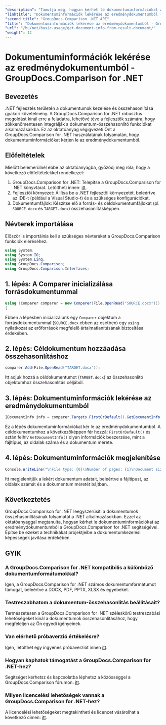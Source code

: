 ```yaml
---
"description": "Tanulja meg, hogyan kérhet le dokumentuminformációkat az eredménydokumentumból a .NET-hez készült GroupDocs.Comparison segítségével. Egyszerű lépések magyarázata .NET-fejlesztők számára."
"linktitle": "Dokumentuminformációk lekérése az eredménydokumentumból - GroupDocs.Comparison for .NET"
"second_title": "GroupDocs.Comparison .NET API"
"title": "Dokumentuminformációk lekérése az eredménydokumentumból - GroupDocs.Comparison for .NET"
"url": "/hu/net/basic-usage/get-document-info-from-result-document/"
"weight": 12
---
```


# Dokumentuminformációk lekérése az eredménydokumentumból - GroupDocs.Comparison for .NET

## Bevezetés
.NET fejlesztés területén a dokumentumok kezelése és összehasonlítása gyakori követelmény. A GroupDocs.Comparison for .NET robusztus megoldást kínál erre a feladatra, lehetővé téve a fejlesztők számára, hogy zökkenőmentesen integrálják a dokumentum-összehasonlító funkciókat alkalmazásaikba. Ez az oktatóanyag végigvezeti Önt a GroupDocs.Comparison for .NET használatának folyamatán, hogy dokumentuminformációkat kérjen le az eredménydokumentumból. 
## Előfeltételek
Mielőtt belemerülnél ebbe az oktatóanyagba, győződj meg róla, hogy a következő előfeltételekkel rendelkezel:
1. GroupDocs.Comparison for .NET: Telepítse a GroupDocs.Comparison for .NET könyvtárat. Letöltheti innen: [itt](https://releases.groupdocs.com/comparison/net/).
2. Fejlesztői környezet: Állítsa be a .NET fejlesztői környezetét, beleértve az IDE-t (például a Visual Studio-t) és a szükséges konfigurációkat.
3. Dokumentumfájlok: Készítse elő a forrás- és céldokumentumfájlokat (pl. `SOURCE.docx` és `TARGET.docx`) összehasonlításképpen.

## Névterek importálása
Először is importálnia kell a szükséges névtereket a GroupDocs.Comparison funkciók eléréséhez.

```csharp
using System;
using System.IO;
using System.Linq;
using GroupDocs.Comparison;
using GroupDocs.Comparison.Interfaces;
```

## 1. lépés: A Comparer inicializálása forrásdokumentummal
```csharp
using (Comparer comparer = new Comparer(File.OpenRead("SOURCE.docx")))
{
```
Ebben a lépésben inicializálunk egy `Comparer` objektum a forrásdokumentummal (`SOURCE.docx` ebben az esetben) egy `using` nyilatkozat az erőforrások megfelelő ártalmatlanításának biztosítása érdekében.
## 2. lépés: Céldokumentum hozzáadása összehasonlításhoz
```csharp
comparer.Add(File.OpenRead("TARGET.docx"));
```
Itt adjuk hozzá a céldokumentumot (`TARGET.docx`) az összehasonlító objektumhoz összehasonlítás céljából.
## 3. lépés: Dokumentuminformációk lekérése az eredménydokumentumból
```csharp
IDocumentInfo info = comparer.Targets.FirstOrDefault().GetDocumentInfo();
```
Ez a lépés dokumentuminformációkat kér le az eredménydokumentumból. A céldokumentumhoz a következőképpen fér hozzá: `FirstOrDefault()` és aztán felhív `GetDocumentInfo()` olyan információk beszerzése, mint a fájltípus, az oldalak száma és a dokumentum mérete.
## 4. lépés: Dokumentuminformációk megjelenítése
```csharp
Console.WriteLine("\nFile type: {0}\nNumber of pages: {1}\nDocument size: {2} bytes", info.FileType, info.PageCount, info.Size);
```
Itt megjelenítjük a lekért dokumentum adatait, beleértve a fájltípust, az oldalak számát és a dokumentum méretét bájtban.

## Következtetés
GroupDocs.Comparison for .NET leegyszerűsíti a dokumentumok összehasonlításának folyamatát a .NET alkalmazásokban. Ezzel az oktatóanyaggal megtanulta, hogyan kérhet le dokumentuminformációkat az eredménydokumentumból a GroupDocs.Comparison for .NET segítségével. Építse be ezeket a technikákat projektjeibe a dokumentumkezelési képességek javítása érdekében.
## GYIK
### A GroupDocs.Comparison for .NET kompatibilis a különböző dokumentumformátumokkal?
Igen, a GroupDocs.Comparison for .NET számos dokumentumformátumot támogat, beleértve a DOCX, PDF, PPTX, XLSX és egyebeket.
### Testreszabhatom a dokumentum-összehasonlítás beállításait?
Természetesen a GroupDocs.Comparison for .NET széleskörű testreszabási lehetőségeket kínál a dokumentumok összehasonlításához, hogy megfeleljen az Ön egyedi igényeinek.
### Van elérhető próbaverzió értékelésre?
Igen, letölthet egy ingyenes próbaverziót innen [itt](https://releases.groupdocs.com/).
### Hogyan kaphatok támogatást a GroupDocs.Comparison for .NET-hez?
Segítséget kérhetsz és kapcsolatba léphetsz a közösséggel a GroupDocs.Comparison fórumon. [itt](https://forum.groupdocs.com/c/comparison/12).
### Milyen licencelési lehetőségek vannak a GroupDocs.Comparison for .NET-hez?
A licencelési lehetőségeket megtekintheti és licencet vásárolhat a következő címen: [itt](https://purchase.groupdocs.com/buy).